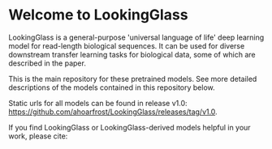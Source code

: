 # Welcome to LookingGlass 

LookingGlass is a general-purpose 'universal language of life' deep learning model for read-length biological sequences. It can be used for diverse downstream transfer learning tasks for biological data, some of which are described in the paper.

This is the main repository for these pretrained models. See more detailed descriptions of the models contained in this repository below.

Static urls for all models can be found in release v1.0: https://github.com/ahoarfrost/LookingGlass/releases/tag/v1.0.

If you find LookingGlass or LookingGlass-derived models helpful in your work, please cite:


